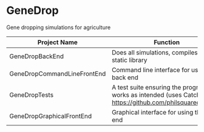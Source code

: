 GeneDrop
========

Gene dropping simulations for agriculture


Project Name | Function
------------ | --------------
GeneDropBackEnd | Does all simulations, compiles to static library
GeneDropCommandLineFrontEnd | Command line interface for using the back end
GeneDropTests | A test suite ensuring the program works as intended (uses Catch https://github.com/philsquared/Catch)
GeneDropGraphicalFrontEnd | Graphical interface for using the back end
